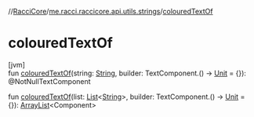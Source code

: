 //[RacciCore](../../index.md)/[me.racci.raccicore.api.utils.strings](index.md)/[colouredTextOf](coloured-text-of.md)

# colouredTextOf

[jvm]\
fun [colouredTextOf](coloured-text-of.md)(string: [String](https://kotlinlang.org/api/latest/jvm/stdlib/kotlin/-string/index.html), builder: TextComponent.() -&gt; [Unit](https://kotlinlang.org/api/latest/jvm/stdlib/kotlin/-unit/index.html) = {}): @NotNullTextComponent

fun [colouredTextOf](coloured-text-of.md)(list: [List](https://kotlinlang.org/api/latest/jvm/stdlib/kotlin.collections/-list/index.html)&lt;[String](https://kotlinlang.org/api/latest/jvm/stdlib/kotlin/-string/index.html)&gt;, builder: TextComponent.() -&gt; [Unit](https://kotlinlang.org/api/latest/jvm/stdlib/kotlin/-unit/index.html) = {}): [ArrayList](https://docs.oracle.com/javase/8/docs/api/java/util/ArrayList.html)&lt;Component&gt;
